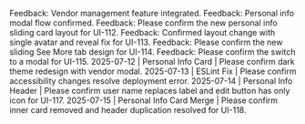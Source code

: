 Feedback: Vendor management feature integrated.
Feedback: Personal info modal flow confirmed.
Feedback: Please confirm the new personal info sliding card layout for UI-112.
Feedback: Confirmed layout change with single avatar and reveal fix for UI-113.
Feedback: Please confirm the new sliding See More tab design for UI-114.
Feedback: Please confirm the switch to a modal for UI-115.
2025-07-12 | Personal Info Card | Please confirm dark theme redesign with vendor modal.
2025-07-13 | ESLint Fix | Please confirm accessibility changes resolve deployment error.
2025-07-14 | Personal Info Header | Please confirm user name replaces label and edit button has only icon for UI-117.
2025-07-15 | Personal Info Card Merge | Please confirm inner card removed and header duplication resolved for UI-118.
